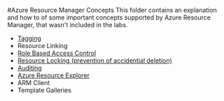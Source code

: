 #Azure Resource Manager Concepts
This folder contains an explanation and how to of some important concepts supported by Azure Resource Manager, that wasn't included in the labs.

- [Tagging](tagging.md) 
- Resource Linking
- [Role Based Access Control](role-based-access-control.md)
- [Resource Locking (prevention of accidential deletion)](resourcelocking.md)
- [Auditing](auditing.md)
- [Azure Resource Explorer](azure-resource-explorer.md)
- ARM Client
- Template Galleries